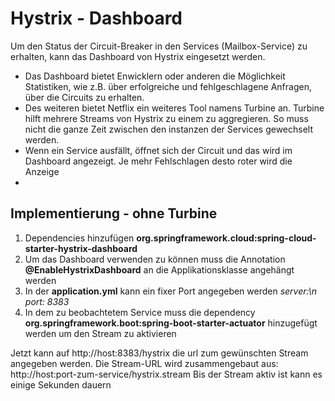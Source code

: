 # Hystrix - Dashboard

Um den Status der Circuit-Breaker in den Services (Mailbox-Service) zu erhalten, kann das Dashboard von Hystrix eingesetzt werden. 

- Das Dashboard bietet Enwicklern oder anderen die Möglichkeit Statistiken, wie z.B. über erfolgreiche und fehlgeschlagene Anfragen, über die Circuits zu erhalten.
- Des weiteren bietet Netflix ein weiteres Tool namens Turbine an. Turbine hilft mehrere Streams von Hystrix zu einem zu aggregieren. So muss nicht die ganze Zeit zwischen den instanzen der Services gewechselt werden.
- Wenn ein Service ausfällt, öffnet sich der Circuit und das wird im Dashboard angezeigt. Je mehr Fehlschlagen desto roter wird die Anzeige
- 




## Implementierung - ohne Turbine

1. Dependencies hinzufügen **org.springframework.cloud:spring-cloud-starter-hystrix-dashboard** 
2. Um das Dashboard verwenden zu können muss die Annotation **@EnableHystrixDashboard** an die Applikationsklasse angehängt werden
3. In der **application.yml** kann ein fixer Port angegeben werden *server:\n  port: 8383*
3. In dem zu beobachtetem Service muss die dependency **org.springframework.boot:spring-boot-starter-actuator** hinzugefügt werden um den Stream zu aktivieren


Jetzt kann auf http://host:8383/hystrix die url zum gewünschten Stream angegeben werden. Die Stream-URL wird zusammengebaut aus: http://host:port-zum-service/hystrix.stream 
Bis der Stream aktiv ist kann es einige Sekunden dauern



